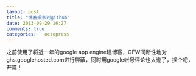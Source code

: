 ```yaml
---
layout: post
title: "博客搬家到github"
date: 2013-09-29 16:27
comments: true
categories:   octopress
---  
```

之前使用了将近一年的google app engine建博客，GFW间断性地对ghs.googlehosted.com进行屏蔽，同时用google帐号评论也太逊了，换个吧，开篇！